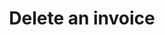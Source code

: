---
title: Delete an invoice
api:
  file: stagingadfincom-apidocspublic-apis.json
  operationId: deleteInvoice
hidden: false
---